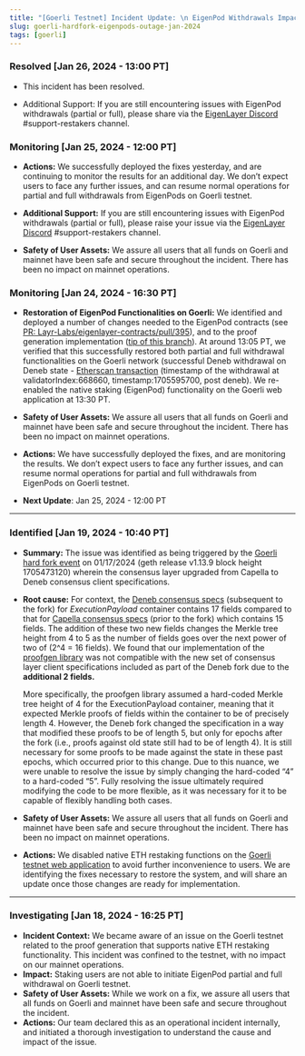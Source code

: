 ```yaml
---
title: "[Goerli Testnet] Incident Update: \n EigenPod Withdrawals Impacted due to Goerli Hard Fork"
slug: goerli-hardfork-eigenpods-outage-jan-2024
tags: [goerli]
---
```


### Resolved [Jan 26, 2024 - 13:00 PT]

- This incident has been resolved.

- Additional Support: If you are still encountering issues with EigenPod withdrawals (partial or full), please share via the [EigenLayer Discord](https://discord.gg/eigenlayer) #support-restakers channel.

### Monitoring [Jan 25, 2024 - 12:00 PT]

- **Actions:** We successfully deployed the fixes yesterday, and are continuing to monitor the results for an additional day. We don’t expect users to face any further issues, and can resume normal operations for partial and full withdrawals from EigenPods on Goerli testnet.

- **Additional Support:** If you are still encountering issues with EigenPod withdrawals (partial or full), please raise your issue via the [EigenLayer Discord](https://discord.gg/eigenlayer) #support-restakers channel.

- **Safety of User Assets:** We assure all users that all funds on Goerli and mainnet have been safe and secure throughout the incident. There has been no impact on mainnet operations.

### Monitoring [Jan 24, 2024 - 16:30 PT]

- **Restoration of EigenPod Functionalities on Goerli:** We identified and deployed a number of changes needed to the EigenPod contracts (see [PR: Layr-Labs/eigenlayer-contracts/pull/395](https://github.com/Layr-Labs/eigenlayer-contracts/pull/395)), and to the proof generation implementation ([tip of this branch](https://github.com/Layr-Labs/eigenpod-proofs-generation/pull/22)). At around 13:05 PT, we verified that this successfully restored both partial and full withdrawal functionalities on the Goerli network (successful Deneb withdrawal on Deneb state - [Etherscan transaction](https://goerli.etherscan.io/tx/0x2ffe8814abc94439e5049ab24889cf4b5542230f8cc6e57095d0b5beb462d819) (timestamp of the withdrawal at validatorIndex:668660, timestamp:1705595700, post deneb). We re-enabled the native staking (EigenPod) functionality on the Goerli web application at 13:30 PT.

- **Safety of User Assets:** We assure all users that all funds on Goerli and mainnet have been safe and secure throughout the incident. There has been no impact on mainnet operations.

- **Actions:** We have successfully deployed the fixes, and are monitoring the results. We don’t expect users to face any further issues, and can resume normal operations for partial and full withdrawals from EigenPods on Goerli testnet.

- **Next Update**: Jan 25, 2024 - 12:00 PT

---

### Identified [Jan 19, 2024 - 10:40 PT]

- **Summary:** The issue was identified as being triggered by the [Goerli hard fork event](https://cryptopotato.com/ethereums-dencun-upgrade-is-live-on-goerli-testnet-but-there-is-a-catch/) on 01/17/2024 (geth release v1.13.9 block height 1705473120) wherein the consensus layer upgraded from Capella to Deneb consensus client specifications.
- **Root cause:** For context, the [Deneb consensus specs](https://github.com/ethereum/consensus-specs/blob/dev/specs/deneb/beacon-chain.md#executionpayload) (subsequent to the fork) for _ExecutionPayload_ container contains 17 fields compared to that for [Capella consensus specs](https://github.com/ethereum/consensus-specs/blob/dev/specs/capella/beacon-chain.md#executionpayload) (prior to the fork) which contains 15 fields. The addition of these two new fields changes the Merkle tree height from 4 to 5 as the number of fields goes over the next power of two of (2^4 = 16 fields). We found that our implementation of the [proofgen library](https://github.com/Layr-Labs/eigenpod-proofs-generation) was not compatible with the new set of consensus layer client specifications included as part of the Deneb fork due to the **additional 2 fields.**

  More specifically, the proofgen library assumed a hard-coded Merkle tree height of 4 for the ExecutionPayload container, meaning that it expected Merkle proofs of fields within the container to be of precisely length 4. However, the Deneb fork changed the specification in a way that modified these proofs to be of length 5, but only for epochs after the fork (i.e., proofs against old state still had to be of length 4). It is still necessary for some proofs to be made against the state in these past epochs, which occurred prior to this change. Due to this nuance, we were unable to resolve the issue by simply changing the hard-coded “4” to a hard-coded “5”. Fully resolving the issue ultimately required modifying the code to be more flexible, as it was necessary for it to be capable of flexibly handling both cases.

- **Safety of User Assets:** We assure all users that all funds on Goerli and mainnet have been safe and secure throughout the incident. There has been no impact on mainnet operations.

- **Actions:** We disabled native ETH restaking functions on the [Goerli testnet web application](https://goerli.eigenlayer.xyz/) to avoid further inconvenience to users. We are identifying the fixes necessary to restore the system, and will share an update once those changes are ready for implementation.

---

### Investigating [Jan 18, 2024 - 16:25 PT]

- **Incident Context:** We became aware of an issue on the Goerli testnet related to the proof generation that supports native ETH restaking functionality. This incident was confined to the testnet, with no impact on our mainnet operations.
- **Impact:** Staking users are not able to initiate EigenPod partial and full withdrawal on Goerli testnet.
- **Safety of User Assets:** While we work on a fix, we assure all users that all funds on Goerli and mainnet have been safe and secure throughout the incident.
- **Actions:** Our team declared this as an operational incident internally, and initiated a thorough investigation to understand the cause and impact of the issue.
